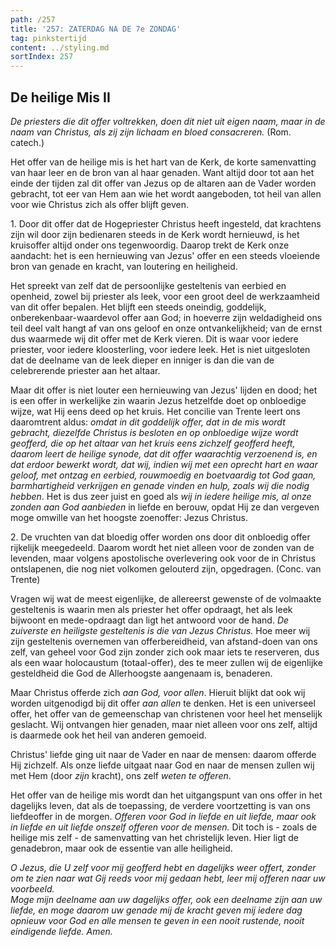 ```yaml
---
path: /257
title: '257: ZATERDAG NA DE 7e ZONDAG'
tag: pinkstertijd
content: ../styling.md
sortIndex: 257
---
```


## De heilige Mis II

_De priesters die dit offer voltrekken, doen dit niet uit eigen naam, maar in de naam van Christus, als zij zijn lichaam en bloed consacreren._ (Rom. catech.)

Het offer van de heilige mis is het hart van de Kerk, de korte samenvatting van haar leer en de bron van al haar genaden. Want altijd door tot aan het einde der tijden zal dit offer van Jezus op de altaren aan de Vader worden gebracht, tot eer van Hem aan wie het wordt aangeboden, tot heil van allen voor wie Christus zich als offer blijft geven.

1\. Door dit offer dat de Hogepriester Christus heeft ingesteld, dat krachtens zijn wil door zijn bedienaren steeds in de Kerk wordt hernieuwd, is het kruisoffer altijd onder ons tegenwoordig. Daarop trekt de Kerk onze aandacht: het is een hernieuwing van Jezus' offer en een steeds vloeiende bron van genade en kracht, van loutering en heiligheid.

Het spreekt van zelf dat de persoonlijke gesteltenis van eerbied en openheid, zowel bij priester als leek, voor een groot deel de werkzaamheid van dit offer bepalen. Het blijft een steeds oneindig, goddelijk, onberekenbaar-waardevol offer aan God; in hoeverre zijn weldadigheid ons teil deel valt hangt af van ons geloof en onze ontvankelijkheid; van de ernst dus waarmede wij dit offer met de Kerk vieren. Dit is waar voor iedere priester, voor iedere kloosterling, voor iedere leek. Het is niet uitgesloten dat de deelname van de leek dieper en inniger is dan die van de celebrerende priester aan het altaar.

Maar dit offer is niet louter een hernieuwing van Jezus' lijden en dood; het is een offer in werkelijke zin waarin Jezus hetzelfde doet op onbloedige wijze, wat Hij eens deed op het kruis. Het concilie van Trente leert ons daaromtrent aldus: _omdat in dit goddelijk offer, dat in de mis wordt gebracht, diezelfde Christus is besloten en op onbloedige wijze wordt geofferd, die op het altaar van het kruis eens zichzelf geofferd heeft, daarom leert de heilige synode, dat dit offer waarachtig verzoenend is, en dat erdoor bewerkt wordt, dat wij, indien wij met een oprecht hart en waar geloof, met ontzag en eerbied, rouwmoedig en boetvaardig tot God gaan, barmhartigheid verkrijgen en genade vinden en hulp, zoals wij die nodig hebben_. Het is dus zeer juist en goed als _wij in iedere heilige mis, al onze zonden aan God aanbieden_ in liefde en berouw, opdat Hij ze dan vergeven moge omwille van het hoogste zoenoffer: Jezus Christus.

2\. De vruchten van dat bloedig offer worden ons door dit onbloedig offer rijkelijk meegedeeld. Daarom wordt het niet alleen voor de zonden van de levenden, maar volgens apostolische overlevering ook voor de in Christus ontslapenen, die nog niet volkomen gelouterd zijn, opgedragen. (Conc. van Trente)

Vragen wij wat de meest eigenlijke, de allereerst gewenste of de volmaakte gesteltenis is waarin men als priester het offer opdraagt, het als leek bijwoont en mede-opdraagt dan ligt het antwoord voor de hand. _De zuiverste en heiligste gesteltenis is die van Jezus Christus._ Hoe meer wij zijn gesteltenis overnemen van offerbereidheid, van afstand-doen van ons zelf, van geheel voor God zijn zonder zich ook maar iets te reserveren, dus als een waar holocaustum (totaal-offer), des te meer zullen wij de eigenlijke gesteldheid die God de Allerhoogste aangenaam is, benaderen.

Maar Christus offerde zich _aan God, voor allen_. Hieruit blijkt dat ook wij worden uitgenodigd bij dit offer _aan allen_ te denken. Het is een universeel offer, het offer van de gemeenschap van christenen voor heel het menselijk geslacht. Wij ontvangen hier genaden, maar niet alleen voor ons zelf, altijd is daarmede ook het heil van anderen gemoeid.

Christus' liefde ging uit naar de Vader en naar de mensen: daarom offerde Hij zichzelf. Als onze liefde uitgaat naar God en naar de mensen zullen wij met Hem (door _zijn_ kracht), ons zelf _weten te offeren_.

Het offer van de heilige mis wordt dan het uitgangspunt van ons offer in het dagelijks leven, dat als de toepassing, de verdere voortzetting is van ons liefdeoffer in de morgen. _Offeren voor God in liefde en uit liefde, maar ook in liefde en uit liefde onszelf offeren voor de mensen._ Dit toch is - zoals de heilige mis zelf - de samenvatting van het christelijk leven. Hier ligt de genadebron, maar ook de essentie van alle heiligheid.

_O Jezus, die U zelf voor mij geofferd hebt en dagelijks weer offert, zonder om te zien naar wat Gij reeds voor mij gedaan hebt, leer mij offeren naar uw voorbeeld._  
_Moge mijn deelname aan uw dagelijks offer, ook een deelname zijn aan uw liefde, en moge daarom uw genade mij de kracht geven mij iedere dag opnieuw voor God en alle mensen te geven in een nooit rustende, nooit eindigende liefde. Amen._

